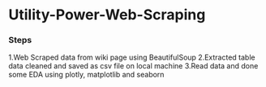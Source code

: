 <h1>Utility-Power-Web-Scraping</h1>

<h3>Steps</h3>

<p>
1.Web Scraped data from wiki page using BeautifulSoup
2.Extracted table data cleaned and saved as csv file on local machine
3.Read data and done some EDA using plotly, matplotlib and seaborn</p>
